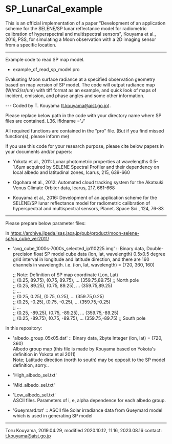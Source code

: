 # SP_LunarCal_example

This is an official implementation of a paper "Development of an application scheme for the SELENE/SP lunar reflectance model for radiometric calibration of hyperspectral and multispectral sensors", Kouyama et al., 2016, PSS, for simulating a Moon observation with a 2D imaging sensor from a specific location.

---

Example code to read SP map model.

- example_of_read_sp_model.pro

Evaluating Moon surface radiance at a specified observation geometry based on map version of SP model.
The code will output radiance map (W/m2/sr/um) with tiff format as an example, and quick look of maps of incident, emission, and phase angles and some other information.

--- Coded by T. Kouyama (t.kouyama@aist.go.jp).

Please replace below path in the code with your directory name where SP files are contained.
L36. ifldname ='./'

All required functions are contained in the "pro" file.
(But if you find missed function(s), please inform me)

If you use this code for your research purpose,
please cite below papers in your documents and/or papers:

- Yokota et al., 2011: Lunar photometric properties at wavelengths 0.5-1.6μm acquired by SELENE Spectral Profiler and their dependency on local albedo and latitudinal zones, Icarus, 215, 639-660

- Ogohara et al., 2012: Automated cloud tracking system for the Akatsuki Venus Climate Orbiter data, Icarus, 217, 661-668

- Kouyama et al., 2016: Development of an application scheme for the SELENE/SP lunar reflectance model for radiometric calibration of hyperspectral and multispectral sensors, Planet. Space Sci., 124, 76-83

---
Please prepare below parameter files:

In https://archive.jlpeda.isas.jaxa.jp/pub/product/moon-selene-sp/sp_cube_ver2011/

- 'avg_cube_1000s-7000s_selected_ip110225.img' :: Binary data, Double-precision float
SP model cube data (lon, lat, wavelength)
0.5x0.5 degree grid interval in longitude and latitude direction, and there are 160 channels in wavelength.
i.e. (lon, lat, wavelength) = (720, 360, 160)

  ;; Note: Definition of SP map coordinate  (Lon, Lat)  
  ;; (0.25, 89.75), (0.75, 89.75), ... (359.75,89.75) ;; North pole  
  ;; (0.25, 89.25), (0.75, 89.25), ... (359.75,89.25)  
  ;; ...  
  ;; (0.25, 0.25), (0.75, 0.25), ... (359.75,0.25)  
  ;; (0.25, -0.25), (0.75, -0.25), ... (359.75,-0.25)  
  ;; ...  
  ;; (0.25, -89.25), (0.75, -89.25), ... (359.75,-89.25)  
  ;; (0.25, -89.75), (0.75, -89.75), ... (359.75,-89.75) ;; South pole  

In this repository:

- 'albedo_group_05x05.dat' :: Binary data, 2byte Integer
 (lon, lat) = (720, 360)  
Albedo group map (this file is made by Kouyama based on Yokota's definition in Yokota et al 2011)  
Note; Latitude direction (north to south) may be opposit to the SP model definition, sorry..  

- 'High_albedo_sel.txt'  
- 'Mid_albedo_sel.txt'  
- 'Low_albedo_sel.txt'  
ASCII files. Parameters of i, e, alpha dependence for each albedo group.  


- 'Gueymard.txt' :: ASCII file
Solar irradiance data from Gueymard model which is used in generating SP model


---

Toru Kouyama, 2019.04.29, modified 2020.10.12, 11.16, 2023.08.16
contact: t.kouyama@aist.go.jp
